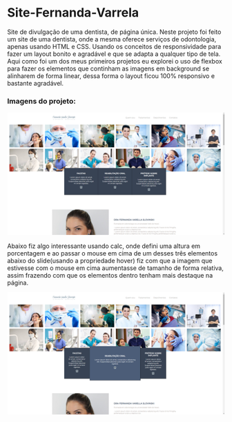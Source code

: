 # Site-Fernanda-Varrela
Site de divulgação de uma dentista, de página única.
Neste projeto foi feito um site de uma dentista, onde a mesma oferece serviços de odontologia, apenas usando HTML e CSS. Usando os conceitos de responsividade para fazer um layout bonito e agradável e que se adapta a qualquer tipo de tela. Aqui como foi um dos meus primeiros projetos eu explorei o uso de flexbox para fazer os elementos que continham as imagens em background se alinharem de forma linear, dessa forma o layout ficou 100% responsivo e bastante agradável.

<h3>Imagens do projeto:</h3>
<img src="https://github.com/sian19/Site-Fernanda-Varrela/blob/master/images/Img-projeto.png">

<p>Abaixo fiz algo interessante usando calc, onde defini uma altura em porcentagem e ao passar o mouse em cima  de um desses três elementos abaixo do slide(usando a propriedade hover) fiz com que a imagem que estivesse com o mouse em cima aumentasse de tamanho de forma relativa, assim frazendo com que os elementos dentro tenham mais destaque na página.</p>

<img src="https://github.com/sian19/Site-Fernanda-Varrela/blob/master/images/Img-projeto_2.png">
